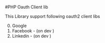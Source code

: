 
#PHP Oauth Client lib

This Library support following oauth2 client libs

0. Google
0. Facebook - (on dev )
0. Linkedin - (on dev )
